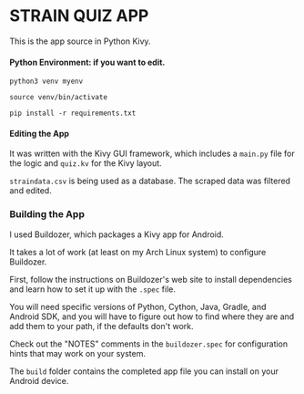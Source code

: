 # STRAIN QUIZ APP

This is the app source in Python Kivy. 

#### Python Environment: if you want to edit. 

`python3 venv myenv`

`source venv/bin/activate`

`pip install -r requirements.txt`

#### Editing the App

It was written with the Kivy GUI framework, which includes a `main.py` file for the logic and `quiz.kv` for the Kivy layout. 

`straindata.csv` is being used as a database. The scraped data was filtered and edited.

### Building the App

I used Buildozer, which packages a Kivy app for Android.

It takes a lot of work (at least on my Arch Linux system) to configure Buildozer.

First, follow the instructions on Buildozer's web site to install dependencies and learn how to set it up with the `.spec` file.

You will need specific versions of Python, Cython, Java, Gradle, and Android SDK, and you will have to figure out how to find where they are and add them to your path, if the defaults don't work.

Check out the "NOTES" comments in the `buildozer.spec` for configuration hints that may work on your system.

The `build` folder contains the completed app file you can install on your Android device.